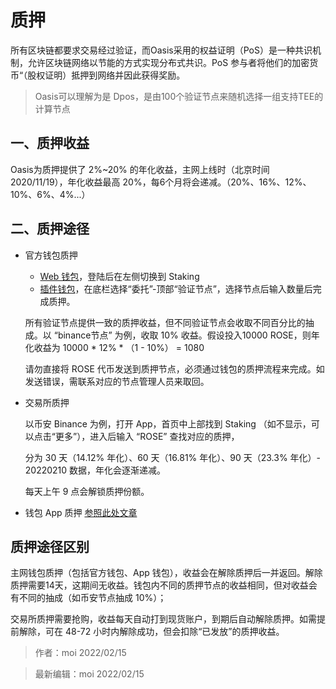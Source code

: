 # 质押

所有区块链都要求交易经过验证，而Oasis采用的权益证明（PoS）是一种共识机制，允许区块链网络以节能的方式实现分布式共识。PoS 参与者将他们的加密货币“（股权证明）抵押到网络并因此获得奖励。

> Oasis可以理解为是 Dpos，是由100个验证节点来随机选择一组支持TEE的计算节点

## 一、质押收益

Oasis为质押提供了 2%~20% 的年化收益，主网上线时（北京时间 2020/11/19），年化收益最高 20%，每6个月将会递减。（20%、16%、12%、10%、6%、4%...）

## 二、质押途径

- 官方钱包质押
    - [Web 钱包](https://wallet.oasisprotocol.org/account/oasis1qr8yzhlcrxc3cmn7eha0pjhdve3swndu65slsrh3)，登陆后在左侧切换到 Staking
    - [插件钱包](https://chrome.google.com/webstore/detail/oasis-wallet/ppdadbejkmjnefldpcdjhnkpbjkikoip?hl=zh-CN)，在底栏选择“委托”-顶部“验证节点”，选择节点后输入数量后完成质押。

    所有验证节点提供一致的质押收益，但不同验证节点会收取不同百分比的抽成。以 “binance节点” 为例，收取 10% 收益。假设投入10000 ROSE，则年化收益为 10000 * 12% * （1 - 10%） = 1080

    请勿直接将 ROSE 代币发送到质押节点，必须通过钱包的质押流程来完成。如发送错误，需联系对应的节点管理人员来取回。

   

-  交易所质押

   以币安 Binance 为例，打开 App，首页中上部找到 Staking （如不显示，可以点击“更多”），进入后输入 “ROSE” 查找对应的质押，

   分为 30 天（14.12% 年化）、60 天（16.81% 年化）、90 天（23.3% 年化）- 20220210 数据，年化会逐渐递减。

   每天上午 9 点会解锁质押份额。

- 钱包 App 质押 [参照此处文章](https://mp.weixin.qq.com/s?__biz=Mzg3MTUxNTI5Mg==&mid=2247484615&idx=1&sn=eedc27d12f61008a2f7caf09cda4cd13&chksm=cefc1134f98b9822ef4bc86b770bd35442113cf510d81639bed09e3dbbdf95c952be9d1052b7&scene=21#wechat_redirect)

## 质押途径区别

   主网钱包质押（包括官方钱包、App 钱包），收益会在解除质押后一并返回。解除质押需要14天，这期间无收益。钱包内不同的质押节点的收益相同，但对收益会有不同的抽成（如币安节点抽成 10%）；
   
   交易所质押需要抢购，收益每天自动打到现货账户，到期后自动解除质押。如需提前解除，可在 48-72 小时内解除成功，但会扣除“已发放”的质押收益。

  > 作者：moi 2022/02/15

  > 最新编辑：moi 2022/02/15